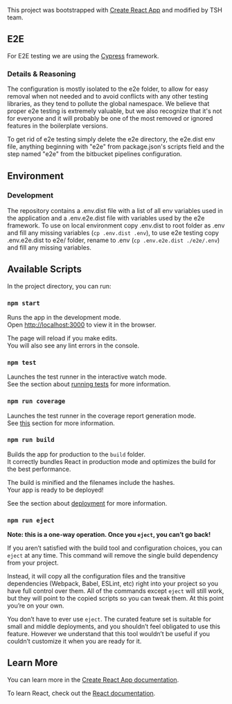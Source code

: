 This project was bootstrapped with [Create React App](https://github.com/facebook/create-react-app) and modified by TSH team.

## E2E

For E2E testing we are using the [Cypress](https://www.cypress.io/) framework.

### Details & Reasoning

The configuration is mostly isolated to the e2e folder, to allow for easy removal when not needed and to avoid conflicts with any other testing libraries, as they tend to pollute the global namespace. We believe that proper e2e testing is extremely valuable, but we also recognize that it's not for everyone and it will probably be one of the most removed or ignored features in the boilerplate versions.

To get rid of e2e testing simply delete the e2e directory, the e2e.dist env file, anything beginning with "e2e" from package.json's scripts field and the step named "e2e" from the bitbucket pipelines configuration.

## Environment

### Development

The repository contains a .env.dist file with a list of all env variables used in the application and a .env.e2e.dist file with variables used by the e2e framework. To use on local environment copy .env.dist to root folder as .env and fill any missing variables (`cp .env.dist .env`), to use e2e testing copy .env.e2e.dist to e2e/ folder, rename to .env (`cp .env.e2e.dist ./e2e/.env`) and fill any missing variables.

## Available Scripts

In the project directory, you can run:

### `npm start`

Runs the app in the development mode.<br />
Open [http://localhost:3000](http://localhost:3000) to view it in the browser.

The page will reload if you make edits.<br />
You will also see any lint errors in the console.

### `npm test`

Launches the test runner in the interactive watch mode.<br />
See the section about [running tests](https://facebook.github.io/create-react-app/docs/running-tests) for more information.

### `npm run coverage`

Launches the test runner in the coverage report generation mode.<br />
See [this](https://create-react-app.dev/docs/running-tests/#coverage-reporting) section for more information.

### `npm run build`

Builds the app for production to the `build` folder.<br />
It correctly bundles React in production mode and optimizes the build for the best performance.

The build is minified and the filenames include the hashes.<br />
Your app is ready to be deployed!

See the section about [deployment](https://facebook.github.io/create-react-app/docs/deployment) for more information.

### `npm run eject`

**Note: this is a one-way operation. Once you `eject`, you can’t go back!**

If you aren’t satisfied with the build tool and configuration choices, you can `eject` at any time. This command will remove the single build dependency from your project.

Instead, it will copy all the configuration files and the transitive dependencies (Webpack, Babel, ESLint, etc) right into your project so you have full control over them. All of the commands except `eject` will still work, but they will point to the copied scripts so you can tweak them. At this point you’re on your own.

You don’t have to ever use `eject`. The curated feature set is suitable for small and middle deployments, and you shouldn’t feel obligated to use this feature. However we understand that this tool wouldn’t be useful if you couldn’t customize it when you are ready for it.

## Learn More

You can learn more in the [Create React App documentation](https://facebook.github.io/create-react-app/docs/getting-started).

To learn React, check out the [React documentation](https://reactjs.org/).
